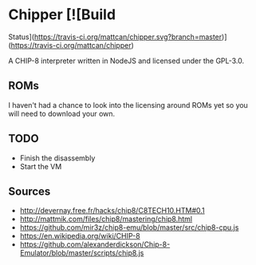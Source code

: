 # Chipper [![Build
Status](https://travis-ci.org/mattcan/chipper.svg?branch=master)](https://travis-ci.org/mattcan/chipper)

A CHIP-8 interpreter written in NodeJS and licensed under the GPL-3.0.

## ROMs

I haven't had a chance to look into the licensing around ROMs yet so you will
need to download your own.

## TODO

* Finish the disassembly
* Start the VM

## Sources

* http://devernay.free.fr/hacks/chip8/C8TECH10.HTM#0.1
* http://mattmik.com/files/chip8/mastering/chip8.html
* https://github.com/mir3z/chip8-emu/blob/master/src/chip8-cpu.js
* https://en.wikipedia.org/wiki/CHIP-8
* https://github.com/alexanderdickson/Chip-8-Emulator/blob/master/scripts/chip8.js
